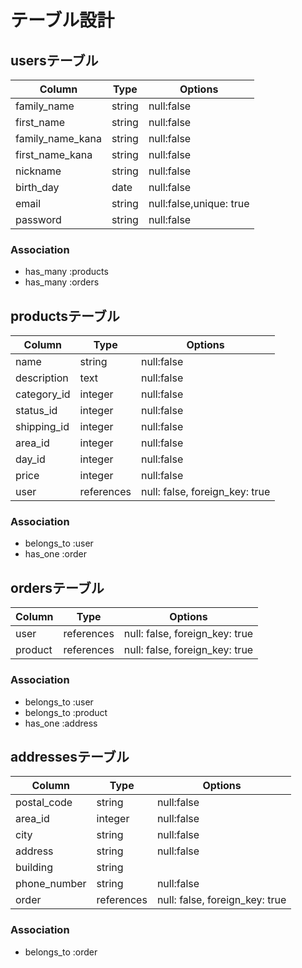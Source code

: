 # テーブル設計

## usersテーブル

| Column           | Type       | Options                       |
|------------------|------------|-------------------------------|
| family_name      | string     | null:false                    |
| first_name       | string     | null:false                    |
| family_name_kana | string     | null:false                    |
| first_name_kana  | string     | null:false                    |
| nickname         | string     | null:false                    | 
| birth_day        | date       | null:false                    |
| email            | string     | null:false,unique: true       |
| password         | string     | null:false                    |

### Association
- has_many :products
- has_many :orders

## productsテーブル

| Column           | Type       | Options                        |
|------------------|------------|--------------------------------|
| name             | string     | null:false                     |
| description      | text       | null:false                     |
| category_id      | integer    | null:false                     |
| status_id        | integer    | null:false                     |
| shipping_id      | integer    | null:false                     |
| area_id          | integer    | null:false                     |
| day_id           | integer    | null:false                     |
| price            | integer    | null:false                     |
| user             | references | null: false, foreign_key: true |

### Association
- belongs_to :user
- has_one :order

## ordersテーブル
| Column           | Type       | Options                        |
|------------------|------------|--------------------------------|
| user             | references | null: false, foreign_key: true |
| product          | references | null: false, foreign_key: true |

### Association
- belongs_to :user
- belongs_to :product
- has_one :address

## addressesテーブル
| Column           | Type       | Options                        |
|------------------|------------|--------------------------------|
| postal_code      | string     | null:false                     |
| area_id          | integer    | null:false                     |
| city             | string     | null:false                     |
| address          | string     | null:false                     |
| building         | string     |                                |
| phone_number     | string     | null:false                     |
| order            | references | null: false, foreign_key: true |

### Association
- belongs_to :order
